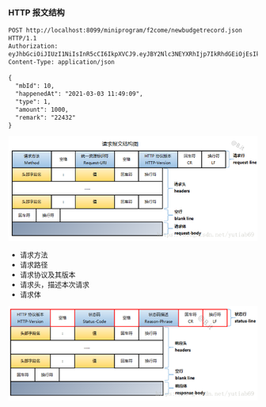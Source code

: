 ### HTTP 报文结构

```http
POST http://localhost:8099/miniprogram/f2come/newbudgetrecord.json  HTTP/1.1
Authorization: eyJhbGciOiJIUzI1NiIsInR5cCI6IkpXVCJ9.eyJBY2Nlc3NEYXRhIjp7IkRhdGEiOjEsIk5vIjowLCJFbWFpbCI6InpoZW5nbGZzaXJAZ21haWwuY29tIiwiQ29weXJpZ2h0IjoienN3ZnguY29tIn0sImV4cCI6MTYxNTI5Mzg3MX0.tzet6vFSCxCHELD0cT6M4uPx1H2UJoDFCL1k77_fgnE
Content-Type: application/json

{
  "mbId": 10,
  "happenedAt": "2021-03-03 11:49:09",
  "type": 1,
  "amount": 1000,
  "remark": "22432"
}
```

![](./http报文结构/请求报文.png)
* 请求方法
* 请求路径
* 请求协议及其版本
* 请求头，描述本次请求
* 请求体


![](./http报文结构/响应报文.png)
